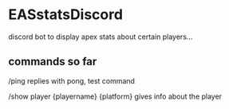 # EASstatsDiscord

discord bot to display apex stats about certain players...

## commands so far
/ping
replies with pong, test command

/show player {playername} {platform}
gives info about the player